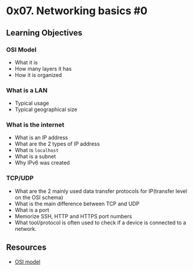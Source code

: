 # 0x07. Networking basics #0

## Learning Objectives
### OSI Model
- What it is
- How many layers it has
- How it is organized
### What is a LAN
- Typical usage
- Typical geographical size
### What is the internet
- What is an IP address
- What are the 2 types of IP address
- What is `localhost`
- What is a subnet
- Why IPv6 was created

### TCP/UDP
- What are the 2 mainly used data transfer protocols for IP(transfer level on
the OSI schema)
- What is the main difference between TCP and UDP
- What is a port
- Memorize SSH, HTTP and HTTPS port numbers
- What tool/protocol is often used to check if a device is connected to a
network.
## Resources
- [OSI model](https://en.wikipedia.org/wiki/OSI_model)
